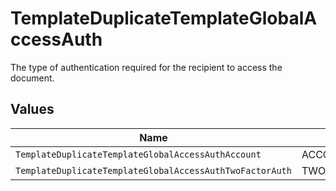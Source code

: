 # TemplateDuplicateTemplateGlobalAccessAuth

The type of authentication required for the recipient to access the document.


## Values

| Name                                                     | Value                                                    |
| -------------------------------------------------------- | -------------------------------------------------------- |
| `TemplateDuplicateTemplateGlobalAccessAuthAccount`       | ACCOUNT                                                  |
| `TemplateDuplicateTemplateGlobalAccessAuthTwoFactorAuth` | TWO_FACTOR_AUTH                                          |